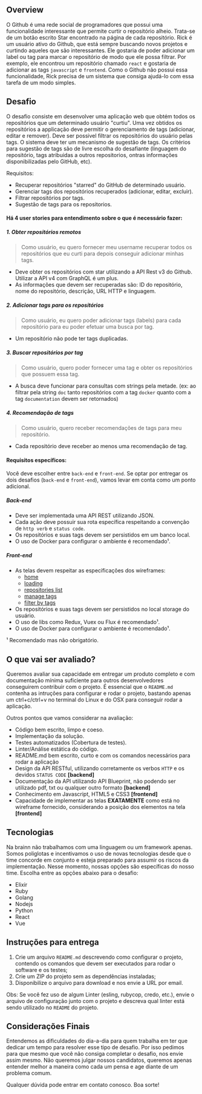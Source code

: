 ## Overview

O Github é uma rede social de programadores que possui uma funcionalidade
interessante que permite curtir o repositório alheio. Trata-se de um botão
escrito Star encontrado na página de cada repositório. Rick é um usuário ativo
do Github, que está sempre buscando novos projetos e curtindo aqueles que são
interessantes. Ele gostaria de poder adicionar um label ou tag para marcar o
repositório de modo que ele possa filtrar. Por exemplo, ele encontrou um
repositório chamado `react` e gostaria de adicionar as tags `javascript` e
`frontend`. Como o Github não possui essa funcionalidade, Rick precisa de um
sistema que consiga ajudá-lo com essa tarefa de um modo simples.

## Desafio

O desafio consiste em desenvolver uma aplicação web que obtém todos os
repositórios que um determinado usuário "curtiu". Uma vez obtidos os
repositórios a applicação deve permitir o gerenciamento de tags (adicionar,
editar e remover). Deve ser possivel filtrar os repositórios do usuário pelas
tags. O sistema deve ter um mecanismo de sugestão de tags. Os critérios para
sugestão de tags são de livre escolha do desafiante (linguagem do repositório,
tags atribuidas a outros repositorios, ontras informações disponibilizadas pelo
GitHub, etc).

Requisitos:

 - Recuperar repositórios "starred" do GitHub de determinado usuário.
 - Gerenciar tags dos repositórios recuperados (adicionar, editar, excluir).
 - Filtrar repositórios por tags.
 - Sugestão de tags para os repositorios.

#### Há 4 user stories para entendimento sobre o que é necessário fazer:

##### 1. Obter repositórios remotos

> Como usuário, eu quero fornecer meu username recuperar todos os repositórios
que eu curti para depois conseguir adicionar minhas tags.


* Deve obter os repositórios com star utilizando a API Rest v3 do Github.
Utilizar a API v4 com GraphQL é um plus.
* As informações que devem ser recuperadas são: ID do repositório, nome do
repositório, descrição, URL HTTP e linguagem.


##### 2. Adicionar tags para os repositórios

> Como usuário, eu quero poder adicionar tags (labels) para cada repositório
para eu poder efetuar uma busca por tag.

* Um repositório não pode ter tags duplicadas.

##### 3. Buscar repositórios por tag

> Como usuário, quero poder fornecer uma tag e obter os repositórios que possuem
essa tag.

* A busca deve funcionar para consultas com strings pela metade. (ex: ao filtrar
  pela string `doc` tanto repositórios com a tag `docker` quanto com a tag
`documentation` devem ser retornados)

##### 4. Recomendação de tags

> Como usuário, quero receber recomendações de tags para meu repositório.

* Cada repositório deve receber ao menos uma recomendação de tag.

#### Requisitos específicos:

Você deve escolher entre `back-end` e `front-end`. Se optar por entregar os dois desafios (`back-end` e `front-end`), vamos levar em conta como um ponto adicional.

##### Back-end

- Deve ser implementada uma API REST utilizando JSON.
- Cada ação deve possuir sua rota específica respeitando a convenção de `http
   verb` e `status code`.
- Os repositórios e suas tags devem ser persistidos em um banco local.
- O uso de Docker para configurar o ambiente é recomendado¹.

##### Front-end

- As telas devem respeitar as especificações dos wireframes:
  * [home](https://github.com/Danielwsx64/challenge-development/blob/master/wireframes/01.png)
  * [loading](https://github.com/Danielwsx64/challenge-development/blob/master/wireframes/02.png)
  * [repositories list](https://github.com/Danielwsx64/challenge-development/blob/master/wireframes/03.png)
  * [manage tags](https://github.com/Danielwsx64/challenge-development/blob/master/wireframes/04.png)
  * [filter by tags](https://github.com/Danielwsx64/challenge-development/blob/master/wireframes/05.png)
- Os repositórios e suas tags devem ser persistidos no local storage do usuário.
- O uso de libs como Redux, Vuex ou Flux é recomendado¹.
- O uso de Docker para configurar o ambiente é recomendado¹.


¹ Recomendado mas não obrigatório.

## O que vai ser avaliado?

Queremos avaliar sua capacidade em entregar um produto completo e com
documentação mínima suficiente para outros desenvolvedores conseguirem
contribuir com o projeto. É essencial que o `README.md` contenha as intruções
para configurar e rodar o projeto, bastando apenas um ctrl+c/ctrl+v no terminal
do Linux e do OSX para conseguir rodar a aplicação.

Outros pontos que vamos considerar na avaliação:

- Código bem escrito, limpo e coeso.
- Implementação da solução.
- Testes automatizados (Cobertura de testes).
- Linter/Análise estática do código.
- README.md bem escrito, curto e com os comandos necessários para rodar a aplicação
- Design da API RESTful, utilizando corretamente os verbos `HTTP` e os devidos
`STATUS CODE` **[backend]**
- Documentação da API utilizando API Blueprint, não podendo ser utilizado pdf, txt ou qualquer
outro formato **[backend]**
- Conhecimento em Javascript, HTML5 e CSS3 **[frontend]**
- Capacidade de implementar as telas **EXATAMENTE** como está no wireframe
fornecido, considerando a posição dos elementos na tela **[frontend]**

## Tecnologias

Na brainn não trabalhamos com uma linguagem ou um framework apenas. Somos
poliglotas e incentivamos o uso de novas tecnologias desde que o time concorde
em conjunto e esteja preparado para assumir os riscos da implementação. Nesse
momento, nossas opções são específicas do nosso time. Escolha entre as opções
abaixo para o desafio:

* Elixir
* Ruby
* Golang
* Nodejs
* Python
* React
* Vue

## Instruções para entrega

1. Crie um arquivo `README.md` descrevendo como configurar o projeto, contendo os
comandos que devem ser executados para rodar o software e os testes;
2. Crie um ZIP do projeto sem as dependências instaladas;
3. Disponibilize o arquivo para download e nos envie a URL por email.

Obs: Se você fez uso de algum Linter (esling, rubycop, credo, etc.), envie o arquivo
de configuração junto com o projeto e descreva qual linter está sendo utilizado no
`README` do projeto.

## Considerações Finais

Entendemos as dificuldades do dia-a-dia para quem trabalha em ter que dedicar um
tempo para resolver esse tipo de desafio. Por isso pedimos para que mesmo que
você não consiga completar o desafio, nos envie assim mesmo. Não queremos julgar
nossos candidatos, queremos apenas entender melhor a maneira como cada um pensa
e age diante de um problema comum.

Qualquer dúvida pode entrar em contato conosco. Boa sorte!
